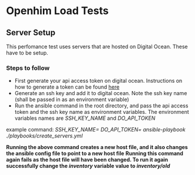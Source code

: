 # Openhim Load Tests

## Server Setup
This perfomance test uses servers that are hosted on Digital Ocean. These have to be setup.

### Steps to follow
- First generate your api access token on digital ocean. Instructions on how to generate a token can be found [here](https://www.digitalocean.com/docs/api/create-personal-access-token/)
- Generate an ssh key and add it to digital ocean. Note the ssh key name (shall be passed in as an environment variable)
- Run the ansible command in the root directory, and pass the api access token and the ssh key name as environment variables. The environment variables names are *SSH_KEY_NAME* and *DO_API_TOKEN*

 example command: *SSH_KEY_NAME=<name> DO_API_TOKEN=<token> ansible-playbook ./playbooks/create_servers.yml*

 **Running the above command creates a new host file, and it also changes the ansible config file to point to a new host file**
 **Running this command again fails as the host file will have been changed. To run it again successfully change the *inventory* variable value to *inventory/old***
